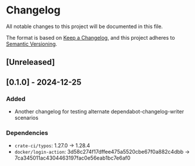 # Changelog

All notable changes to this project will be documented in this file.

The format is based on [Keep a Changelog](https://keepachangelog.com/en/1.1.0/),
and this project adheres to [Semantic Versioning](https://semver.org/spec/v2.0.0.html).

## [Unreleased]

## [0.1.0] - 2024-12-25

### Added

- Another changelog for testing alternate dependabot-changelog-writer scenarios

### Dependencies

- `crate-ci/typos`: 1.27.0 → 1.28.4
- `docker/login-action`: 3d58c274f17dffee475a5520cbe67f0a882c4dbb → 7ca345011ac4304463197fac0e56eab1bc7e6af0

